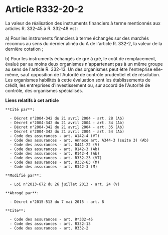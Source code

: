 # Article R332-20-2

La valeur de réalisation des instruments financiers à terme mentionnés aux articles R. 332-45 à R. 332-48 est : 

a) Pour les instruments financiers à terme échangés sur des marchés reconnus au sens du dernier alinéa du A de l'article R.
332-2, la valeur de la dernière cotation ; 

b) Pour les instruments échangés de gré à gré, le coût de remplacement, évalué par au moins deux organismes n'appartenant pas
à un même groupe au sens de l'article R. 332-13. Un des organismes peut être l'entreprise elle-même, sauf opposition de
l'Autorité de contrôle prudentiel et de résolution. Les organismes habilités à cette évaluation sont les établissements de
crédit, les entreprises d'investissement ou, sur accord de l'Autorité de contrôle, des organismes spécialisés.

**Liens relatifs à cet article**

	**Cité par**:

	  - Décret n°2004-342 du 21 avril 2004 - art. 28 (Ab)
	  - Décret n°2004-342 du 21 avril 2004 - art. 34 (Ab)
	  - Décret n°2004-342 du 21 avril 2004 - art. 35 (Ab)
	  - Décret n°2004-342 du 21 avril 2004 - art. 54 (Ab)
	  - Code des assurances - art. A142-4 (VT)
	  - Code des assurances - art. Annexe art. A344-3 (suite 3) (Ab)
	  - Code des assurances - art. D441-22 (V)
	  - Code des assurances - art. R142-3 (Ab)
	  - Code des assurances - art. R142-4 (Ab)
	  - Code des assurances - art. R332-23 (VT)
	  - Code des assurances - art. R332-63 (M)
	  - Code des assurances - art. R342-3 (M)

	**Modifié par**:

	  - Loi n°2013-672 du 26 juillet 2013 - art. 24 (V)

	**Abrogé par**:

	  - Décret n°2015-513 du 7 mai 2015 - art. 8

	**Cite**:

	  - Code des assurances - art. R*332-45
	  - Code des assurances - art. R332-13
	  - Code des assurances - art. R332-2

